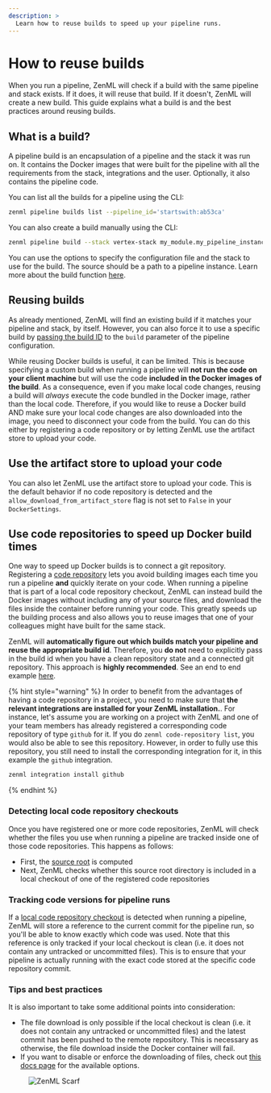 ```yaml
---
description: >
  Learn how to reuse builds to speed up your pipeline runs.
---
```


# How to reuse builds

When you run a pipeline, ZenML will check if a build with the same pipeline and stack exists. If it does, it will reuse that build. If it doesn't, ZenML will create a new build. This guide explains what a build is and the best practices around reusing builds.

## What is a build?

A pipeline build is an encapsulation of a pipeline and the stack it was run on. It contains the Docker images that were built for the pipeline with all the requirements from the stack, integrations and the user. Optionally, it also contains the pipeline code.

You can list all the builds for a pipeline using the CLI:

```bash
zenml pipeline builds list --pipeline_id='startswith:ab53ca'
```

You can also create a build manually using the CLI:

```bash
zenml pipeline build --stack vertex-stack my_module.my_pipeline_instance
```

You can use the options to specify the configuration file and the stack to use for the build. The source should be a path to a pipeline instance. Learn more about the build function [here](https://sdkdocs.zenml.io/latest/core_code_docs/core-new/#zenml.new.pipelines.pipeline.Pipeline.build).

## Reusing builds

As already mentioned, ZenML will find an existing build if it matches your pipeline and stack, by itself. However, you can also force it to use a specific build by [passing the build ID](../../how-to/pipeline-development/use-configuration-files/what-can-be-configured.md#build-id) to the `build` parameter of the pipeline configuration.

While reusing Docker builds is useful, it can be limited. This is because specifying a custom build when running a pipeline will **not run the code on your client machine** but will use the code **included in the Docker images of the build**. As a consequence, even if you make local code changes, reusing a build will _always_ execute the code bundled in the Docker image, rather than the local code. Therefore, if you would like to reuse a Docker build AND make sure your local code changes are also downloaded into the image, you need to disconnect your code from the build. You can do this either by registering a code repository or by letting ZenML use the artifact store to upload your code.

## Use the artifact store to upload your code

You can also let ZenML use the artifact store to upload your code. This is the default behavior if no code repository is detected and the `allow_download_from_artifact_store` flag is not set to `False` in your `DockerSettings`.

## Use code repositories to speed up Docker build times

One way to speed up Docker builds is to connect a git repository. Registering a [code repository](../../user-guide/production-guide/connect-code-repository.md) lets you avoid building images each time you run a pipeline **and** quickly iterate on your code. When running a pipeline that is part of a local code repository checkout, ZenML can instead build the Docker images without including any of your source files, and download the files inside the container before running your code. This greatly speeds up the building process and also allows you to reuse images that one of your colleagues might have built for the same stack.

ZenML will **automatically figure out which builds match your pipeline and reuse the appropriate build id**. Therefore, you **do not** need to explicitly pass in the build id when you have a clean repository state and a connected git repository. This approach is **highly recommended**. See an end to end example [here](../../user-guide/production-guide/connect-code-repository.md).

{% hint style="warning" %}
In order to benefit from the advantages of having a code repository in a project, you need to make sure that **the relevant integrations are installed for your ZenML installation.**. For instance, let's assume you are working on a project with ZenML and one of your team members has already registered a corresponding code repository of type `github` for it. If you do `zenml code-repository list`, you would also be able to see this repository. However, in order to fully use this repository, you still need to install the corresponding integration for it, in this example the `github` integration.

```sh
zenml integration install github
```
{% endhint %}

### Detecting local code repository checkouts

Once you have registered one or more code repositories, ZenML will check whether the files you use when running a pipeline are tracked inside one of those code repositories. This happens as follows:

* First, the [source root](./which-files-are-built-into-the-image.md) is computed
* Next, ZenML checks whether this source root directory is included in a local checkout of one of the registered code repositories

### Tracking code versions for pipeline runs

If a [local code repository checkout](#detecting-local-code-repository-checkouts) is detected when running a pipeline, ZenML will store a reference to the current commit for the pipeline run, so you'll be able to know exactly which code was used. Note that this reference is only tracked if your local checkout is clean (i.e. it does not contain any untracked or uncommitted files). This is to ensure that your pipeline is actually running with the exact code stored at the specific code repository commit.

### Tips and best practices

It is also important to take some additional points into consideration:

* The file download is only possible if the local checkout is clean (i.e. it does not contain any untracked or uncommitted files) and the latest commit has been pushed to the remote repository. This is necessary as otherwise, the file download inside the Docker container will fail.
* If you want to disable or enforce the downloading of files, check out [this docs page](./docker-settings-on-a-pipeline.md) for the available options.


<figure><img src="https://static.scarf.sh/a.png?x-pxid=f0b4f458-0a54-4fcd-aa95-d5ee424815bc" alt="ZenML Scarf"><figcaption></figcaption></figure>
